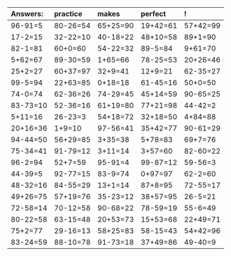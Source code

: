 | Answers: | practice | makes | perfect | ! |
| :--- | :--- | :--- | :--- | :--- |
| 96-91=5 | 80-26=54 | 65+25=90 | 19+42=61 | 57+42=99 | 
| 17-2=15 | 32-22=10 | 40-18=22 | 48+10=58 | 89+1=90 | 
| 82-1=81 | 60+0=60 | 54-22=32 | 89-5=84 | 9+61=70 | 
| 5+62=67 | 89-30=59 | 1+65=66 | 78-25=53 | 20+26=46 | 
| 25+2=27 | 60+37=97 | 32+9=41 | 12+9=21 | 62-35=27 | 
| 99-5=94 | 22+63=85 | 0+18=18 | 61-45=16 | 50+0=50 | 
| 74-0=74 | 62-36=26 | 74-29=45 | 45+14=59 | 90-65=25 | 
| 83-73=10 | 52-36=16 | 61+19=80 | 77+21=98 | 44-42=2 | 
| 5+11=16 | 26-23=3 | 54+18=72 | 32+18=50 | 4+84=88 | 
| 20+16=36 | 1+9=10 | 97-56=41 | 35+42=77 | 90-61=29 | 
| 94-44=50 | 56+29=85 | 3+35=38 | 5+78=83 | 69+7=76 | 
| 75-34=41 | 91-79=12 | 3+11=14 | 3+57=60 | 82-60=22 | 
| 96-2=94 | 52+7=59 | 95-91=4 | 99-87=12 | 59-56=3 | 
| 44-39=5 | 92-77=15 | 83-9=74 | 0+97=97 | 62-2=60 | 
| 48-32=16 | 84-55=29 | 13+1=14 | 87+8=95 | 72-55=17 | 
| 49+26=75 | 57+19=76 | 35-23=12 | 38+57=95 | 26-5=21 | 
| 72-58=14 | 70-12=58 | 90-68=22 | 78-59=19 | 55-6=49 | 
| 80-22=58 | 63-15=48 | 20+53=73 | 15+53=68 | 22+49=71 | 
| 75+2=77 | 29-16=13 | 58+25=83 | 58-15=43 | 54+42=96 | 
| 83-24=59 | 88-10=78 | 91-73=18 | 37+49=86 | 49-40=9 | 
